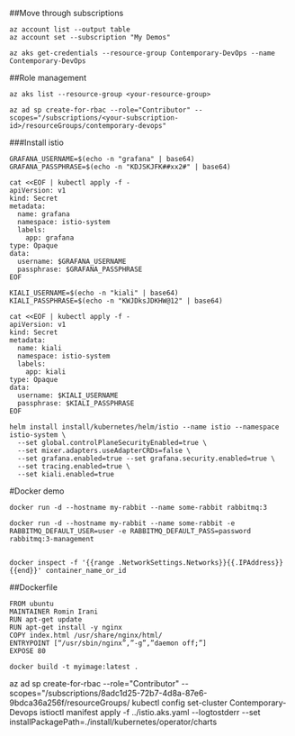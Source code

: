##Move through subscriptions
```
az account list --output table
az account set --subscription "My Demos"

az aks get-credentials --resource-group Contemporary-DevOps --name Contemporary-DevOps
```

##Role management
```
az aks list --resource-group <your-resource-group>

az ad sp create-for-rbac --role="Contributor" --scopes="/subscriptions/<your-subscription-id>/resourceGroups/contemporary-devops"
```

###Install istio
```
GRAFANA_USERNAME=$(echo -n "grafana" | base64)
GRAFANA_PASSPHRASE=$(echo -n "KDJSKJFK##xx2#" | base64)

cat <<EOF | kubectl apply -f -
apiVersion: v1
kind: Secret
metadata:
  name: grafana
  namespace: istio-system
  labels:
    app: grafana
type: Opaque
data:
  username: $GRAFANA_USERNAME
  passphrase: $GRAFANA_PASSPHRASE
EOF

KIALI_USERNAME=$(echo -n "kiali" | base64)
KIALI_PASSPHRASE=$(echo -n "KWJDksJDKHW@12" | base64)

cat <<EOF | kubectl apply -f -
apiVersion: v1
kind: Secret
metadata:
  name: kiali
  namespace: istio-system
  labels:
    app: kiali
type: Opaque
data:
  username: $KIALI_USERNAME
  passphrase: $KIALI_PASSPHRASE
EOF

helm install install/kubernetes/helm/istio --name istio --namespace istio-system \
  --set global.controlPlaneSecurityEnabled=true \
  --set mixer.adapters.useAdapterCRDs=false \
  --set grafana.enabled=true --set grafana.security.enabled=true \
  --set tracing.enabled=true \
  --set kiali.enabled=true
```

#Docker demo
```
docker run -d --hostname my-rabbit --name some-rabbit rabbitmq:3

docker run -d --hostname my-rabbit --name some-rabbit -e RABBITMQ_DEFAULT_USER=user -e RABBITMQ_DEFAULT_PASS=password rabbitmq:3-management


docker inspect -f '{{range .NetworkSettings.Networks}}{{.IPAddress}}{{end}}' container_name_or_id
```

##Dockerfile
```
FROM ubuntu
MAINTAINER Romin Irani
RUN apt-get update
RUN apt-get install -y nginx
COPY index.html /usr/share/nginx/html/
ENTRYPOINT [“/usr/sbin/nginx”,”-g”,”daemon off;”]
EXPOSE 80
```
`docker build -t myimage:latest .`



az ad sp create-for-rbac --role="Contributor" --scopes="/subscriptions/8adc1d25-72b7-4d8a-87e6-9bdca36a256f/resourceGroups/ 
kubectl config set-cluster Contemporary-Devops
istioctl manifest apply -f ../istio.aks.yaml --logtostderr --set installPackagePath=./install/kubernetes/operator/charts
